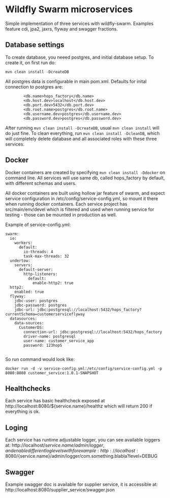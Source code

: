 # Wildfly Swarm microservices

Simple implementation of three services with wildfly-swarm. Examples feature cdi, jpa2, jaxrs, flyway and swagger fractions.

## Database settings
To create database, you neeed postgres, and initial database setup. To create it, on first run do:
```
mvn clean install -DcreateDB
```

All postgres data is configurable in main pom.xml. Defaults for inital connection to postgres are:
```
        <db.name>hops_factory</db.name>
        <db.host.dev>localhost</db.host.dev>
        <db.port.dev>5432</db.port.dev>
        <db.root.name>postgres</db.root.name>
        <db.username.dev>postgres</db.username.dev>
        <db.password.dev>postgres</db.password.dev>
```

After running ```mvn clean install -DcreateDB```, usual ```mvn clean install``` will do just fine.
To clean everything, run ```mvn clean install -DcleanDB```, which will completely delete database and all associated roles with these three services.

## Docker
Docker containers are created by specifying ```mvn clean install -Ddocker``` on command line.
All services will use same db, called hops_factory by default, with different schemas and users.

All docker containers are built using hollow jar feature of swarm, and expect service configuration in /etc/config/service-config.yml, so mount it there when running docker containers. Each service project has src/main/env/devel which is filtered and used when running service for testing - those can be mounted in production as well.

Example of service-config.yml:

```
swarm:
  io:
    workers:
      default:
        io-threads: 4
        task-max-threads: 32
  undertow:
    servers:
      default-server:
        http-listeners:
          default:
            enable-http2: true
  http2:
    enabled: true
  flyway:
    jdbc-user: postgres
    jdbc-password: postgres
    jdbc-url: jdbc:postgresql://localhost:5432/hops_factory?currentSchema=customerserviceflyway
  datasources:
    data-sources:
      CustomerDS:
        connection-url: jdbc:postgresql://localhost:5432/hops_factory
        driver-name: postgresql
        user-name: customer_service_app
        password: 123hopS
        
```
So run command would look like:

```
docker run -d -v service-config.yml:/etc/config/service-config.yml -p 8080:8080 customer_service:1.0.1-SNAPSHOT
```

## Healthchecks

Each service has basic healthcheck exposed at http://localhost:8080/${service.name}/healthz which will return 200 if everything is ok.

## Loging

Each service has runtime adjustable logger, you can see available loggers at: 
http://localhost/${service.name}/admin/logger , 
and enable different log levels with for example: 
http://localhost:8080/${service.name}/admin/logger/com.something.blabla?level=DEBUG

## Swagger

Example swagger doc is available for supplier service, it is accessible at:
http://localhost:8080/supplier_service/swagger.json
